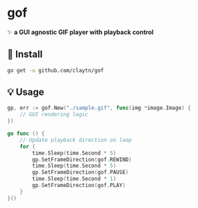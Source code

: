 # gof

✨ **a GUI agnostic GIF player with playback control**

## 🚀 Install

```sh
go get -u github.com/claytn/gof
```

## 💡 Usage

```go
gp, err := gof.New("./sample.gif", func(img *image.Image) {
	// GUI rendering logic
})

go func () {
	// Update playback direction on loop
	for {
		time.Sleep(time.Second * 5)
		gp.SetFrameDirection(gof.REWIND)
		time.Sleep(time.Second * 5)
		gp.SetFrameDirection(gof.PAUSE)
		time.Sleep(time.Second * 1)
		gp.SetFrameDirection(gof.PLAY)
	}
}()
```

